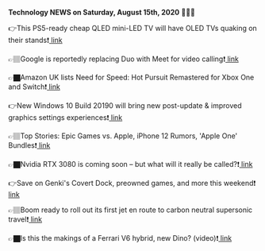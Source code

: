 <b>Technology NEWS on Saturday, August 15th, 2020</b> 📡📡📡 

👉This PS5-ready cheap QLED mini-LED TV will have OLED TVs quaking on their stands❗️<a href='https://techblock.club/?p=6609'> link</a>

👉🏽Google is reportedly replacing Duo with Meet for video calling❗️<a href='https://techblock.club/?p=6611'> link</a>

👉🏿Amazon UK lists Need for Speed: Hot Pursuit Remastered for Xbox One and Switch❗️<a href='https://techblock.club/?p=6613'> link</a>

👉New Windows 10 Build 20190 will bring new post-update & improved graphics settings experiences❗️<a href='https://techblock.club/?p=6615'> link</a>

👉🏽Top Stories: Epic Games vs. Apple, iPhone 12 Rumors, 'Apple One' Bundles❗️<a href='https://techblock.club/?p=6617'> link</a>

👉🏿Nvidia RTX 3080 is coming soon – but what will it really be called?❗️<a href='https://techblock.club/?p=6619'> link</a>

👉Save on Genki's Covert Dock, preowned games, and more this weekend❗️<a href='https://techblock.club/?p=6621'> link</a>

👉🏽Boom ready to roll out its first jet en route to carbon neutral supersonic travel❗️<a href='https://techblock.club/?p=6623'> link</a>

👉🏿Is this the makings of a Ferrari V6 hybrid, new Dino? (video)❗️<a href='https://techblock.club/?p=6625'> link</a>

